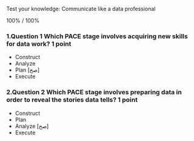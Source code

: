 Test your knowledge: Communicate like a data professional


100% / 100% 

### 1.Question 1 Which PACE stage involves acquiring new skills for data work? 1 point

* Construct
* Analyze
* Plan [صح]
* Execute

### 2.Question 2 Which PACE stage involves preparing data in order to reveal the stories data tells? 1 point

* Construct
* Plan
* Analyze [صح]
* Execute













